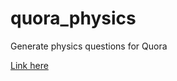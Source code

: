# quora_physics
Generate physics questions for Quora

[Link here](http://htmlpreview.github.io/?https://github.com/dpiponi/quora_physics/blob/master/quora_physics.html)
